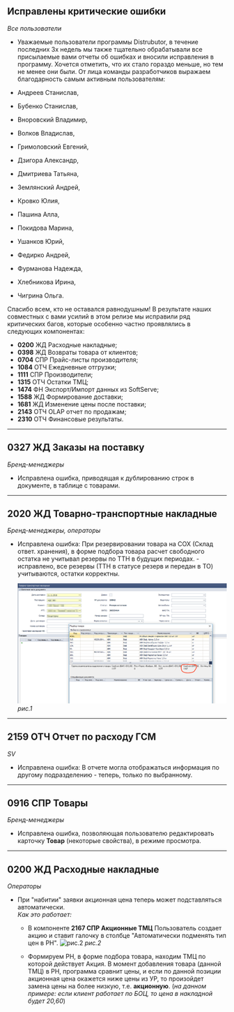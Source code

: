[//]:# (Абросимов)
## Исправлены критические ошибки
*Все пользователи*
- Уважаемые пользователи программы Distrubutor, в течение  последних 3х недель мы также тщательно обрабатывали все присылаемые вами отчеты об ошибках и вносили исправления в программу. Хочется отметить, что их стало гораздо меньше, но тем не менее они были. От лица команды разработчиков выражаем благодарность самым активным пользователям:

 - Андреев Станислав,
 - Бубенко Станислав,
 - Вноровский Владимир,
 - Волков Владислав,
 - Гримоловский Евгений,
 - Дзигора Александр,
 - Дмитриева Татьяна,
 - Землянский Андрей,
 - Кровко Юлия,
 - Пашина Алла,
 - Покидова Марина,
 - Ушанков Юрий,
 - Федирко Андрей,
 - Фурманова Надежда,
 - Хлебникова Ирина,
 - Чигрина Ольга.

Спасибо всем, кто не оставался равнодушным! В результате наших совместных с вами усилий в этом релизе мы исправили ряд критических багов, которые особенно частно проявлялись в следующих компонентах:

 - **0200**	ЖД Расходные накладные;
 - **0398**	ЖД Возвраты товара от клиентов;
 - **0704**	СПР	Прайс-листы производителя;
 - **1084**	ОТЧ	Ежедневные отгрузки;
 - **1111**	СПР	Производители;
 - **1315**	ОТЧ	Остатки ТМЦ;
 - **1474**	ФН	Экспорт/Импорт данных из SoftServe;
 - **1588**	ЖД	Формирование доставки;
 - **1681**	ЖД	Изменение цены после поставки;
 - **2143**	ОТЧ	OLAP отчет по продажам;
 - **2310**	ОТЧ	Финансовые результаты.

------------------------

[//]:# (Абросимов)
## 0327 ЖД Заказы на поставку
*Бренд-менеджеры*

- Исправлена ошибка, приводящая к дублированию строк в документе, в таблице с товарами.

-----------
[//]:# (Абросимов)
## 2020 ЖД Товарно-транспортные накладные
*Бренд-менеджеры, операторы*

- Исправлена ошибка: При резервировании товара на СОХ (Склад ответ. хранения), в форме подбора товара расчет свободного остатка не учитывал резервы по ТТН в будущих периодах. - исправлено, все резервы (ТТН в статусе резерв и передан в ТО) учитываются, остатки корректны.

  ![рис.1](./media/2020.png "рис.1")
  *рис.1*

-----------
[//]:# (Абросимов)

## 2159 ОТЧ Отчет по расходу ГСМ
*SV*

- Исправлена ошибка: В отчете могла отображаться информация по другому подразделению - теперь, только по выбранному.

-----------
[//]:# (Абросимов)
## 0916 СПР Товары
*Бренд-менеджеры*

- Исправлена ошибка, позволяющая пользователю редактировать карточку **Товар** (некоторые свойства), в режиме просмотра.

-----------
[//]:# (Абросимов)
## 0200 ЖД Расходные накладные
*Операторы*

- При "набитии" заявки акционная цена теперь может подставляться автоматически.   
 _Как это работает:_  
   - В компоненте **2167 СПР Акционные ТМЦ** Пользователь создает акцию и ставит галочку в столбце "Автоматически подменять тип цен в РН".
     ![рис.2](./media/0200_1.gif "рис.2")
     *рис.2*

   - Формируем РН, в форме подбора товара, находим ТМЦ по которой действует Акция.
   В момент добавления товара (данной ТМЦ) в РН, программа сравнит цены, и если по данной позиции акционная цена окажется ниже цены из УР, то произойдет замена цены на более низкую, т.е. **акционную**. (*на данном примере: если клиент работает по БОЦ, то цена в накладной будет 20,60*)
